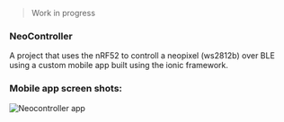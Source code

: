 > Work in progress

### NeoController
A project that uses the nRF52 to controll a neopixel (ws2812b) over BLE using a custom mobile app built using the ionic framework.

### Mobile app screen shots:
![Neocontroller app](https://github.com/rmptxf/NeoController/blob/master/assets/Neocontroller_app_screenshots.png) 

